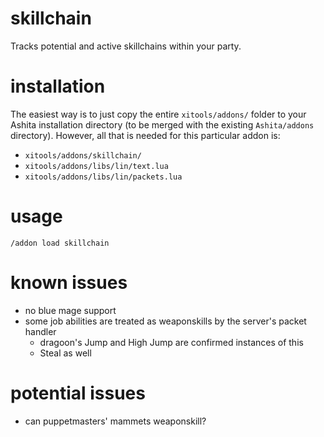 # skillchain
Tracks potential and active skillchains within your party.

# installation
The easiest way is to just copy the entire `xitools/addons/` folder to your
Ashita installation directory (to be merged with the existing `Ashita/addons`
directory). However, all that is needed for this particular addon is:
  - `xitools/addons/skillchain/`
  - `xitools/addons/libs/lin/text.lua`
  - `xitools/addons/libs/lin/packets.lua`

# usage
`/addon load skillchain`

# known issues
- no blue mage support
- some job abilities are treated as weaponskills by the server's packet handler
  - dragoon's Jump and High Jump are confirmed instances of this
  - Steal as well

# potential issues
- can puppetmasters' mammets weaponskill?
